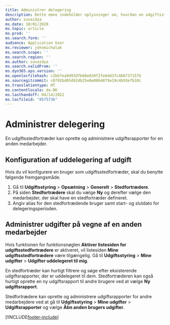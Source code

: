 ```yaml
---
title: Administrer delegering
description: Dette emne indeholder oplysninger om, hvordan en udgiftsstedfortræder kan oprette og administrere udgiftsrapporter for en anden medarbejder.
author: suvaidya
ms.date: 10/01/2020
ms.topic: article
ms.prod: ''
ms.search.form: ''
audience: Application User
ms.reviewer: johnmichalak
ms.search.scope: ''
ms.search.region: ''
ms.author: suvaidya
ms.search.validFrom: ''
ms.dyn365.ops.version: ''
ms.openlocfilehash: c2bb7ea9d93d7b60e639f2fe6dd37c466737157b
ms.sourcegitcommit: c0792bd65d92db25e0e8864879a19c4b93efb10c
ms.translationtype: HT
ms.contentlocale: da-DK
ms.lasthandoff: 04/14/2022
ms.locfileid: "8575736"
---
```

# <a name="manage-delegation"></a>Administrer delegering
En udgiftsstedfortræder kan oprette og administrere udgiftsrapporter for en anden medarbejder.

## <a name="configuring-expense-delegation"></a>Konfiguration af uddelegering af udgift

Hvis du vil konfigurere en bruger som udgiftsstedfortræder, skal du benytte følgende fremgangsmåde. 
1. Gå til **Udgiftsstyring** > **Opsætning** > **Generelt** > **Stedfortrædere**. 
2. På siden **Stedfortrædere** skal du vælge **Ny** og derefter vælge den medarbejder, der skal have en stedfortræder defineret. 
3. Angiv alias for den stedfortrædende bruger samt start- og slutdato for delegeringsperioden.

## <a name="manage-expenses-on-behalf-of-another-employee"></a>Administrer udgifter på vegne af en anden medarbejder

Hvis funktionen for funktionsnøglen **Aktiver listesiden for udgiftsstedfortrædere** er aktiveret, vil listesiden **Mine udgiftsstedfortrædere** være tilgængelig. Gå til **Udgiftsstyring** > **Mine udgifter** > **Udgifter uddelegeret til mig**.

En stedfortræder kan hurtigt filtrere og søge efter eksisterende udgiftsrapporter, der er uddelegeret til dem. Stedfortræderen kan også hurtigt oprette en ny udgiftsrapport til andre brugere ved at vælge **Ny udgiftsrapport**.

Stedfortrædere kan oprette og administrere udgiftsrapporter for andre medarbejdere ved at gå til **Udgiftsstyring** > **Mine udgifter** > **Udgiftsrapporter** og vælge **Åbn anden brugers udgifter**.


[!INCLUDE[footer-include](../includes/footer-banner.md)]